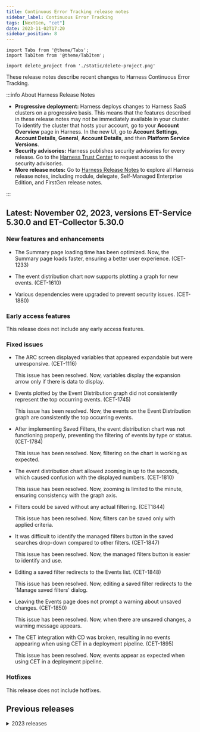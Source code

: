 ```yaml
---
title: Continuous Error Tracking release notes
sidebar_label: Continuous Error Tracking
tags: [NextGen, "cet"]
date: 2023-11-02T17:20
sidebar_position: 8
---
```

```mdx-code-block
import Tabs from '@theme/Tabs';
import TabItem from '@theme/TabItem';
```
```mdx-code-block
import delete_project from './static/delete-project.png'
```

<DocsButton icon = "fa-solid fa-square-rss" text="Subscribe via RSS" link="/release-notes/continuous-error-tracking/rss.xml" />

These release notes describe recent changes to Harness Continuous Error Tracking.

:::info About Harness Release Notes

* **Progressive deployment:** Harness deploys changes to Harness SaaS clusters on a progressive basis. This means that the features described in these release notes may not be immediately available in your cluster. To identify the cluster that hosts your account, go to your **Account Overview** page in Harness. In the new UI, go to **Account Settings**, **Account Details**, **General**, **Account Details**, and then **Platform Service Versions**.
* **Security advisories:** Harness publishes security advisories for every release. Go to the [Harness Trust Center](https://trust.harness.io/?itemUid=c41ff7d5-98e7-4d79-9594-fd8ef93a2838&source=documents_card) to request access to the security advisories.
* **More release notes:** Go to [Harness Release Notes](/release-notes) to explore all Harness release notes, including module, delegate, Self-Managed Enterprise Edition, and FirstGen release notes.

:::

## Latest: November 02, 2023, versions ET-Service 5.30.0 and ET-Collector 5.30.0

### New features and enhancements

- The Summary page loading time has been optimized. Now, the Summary page loads faster, ensuring a better user experience. (CET-1233)

- The event distribution chart now supports plotting a graph for new events. (CET-1610)

- Various dependencies were upgraded to prevent security issues. (CET-1880)


### Early access features

This release does not include any early access features.


### Fixed issues

- The ARC screen displayed variables that appeared expandable but were unresponsive. (CET-1116)
  
  This issue has been resolved. Now, variables display the expansion arrow only if there is data to display.
  
- Events plotted by the Event Distribution graph did not consistently represent the top occurring events. (CET-1745)
  
  This issue has been resolved. Now, the events on the Event Distribution graph are consistently the top occurring events.
  
- After implementing Saved Filters, the event distribution chart was not functioning properly, preventing the filtering of events by type or status. (CET-1784)
  
  This issue has been resolved. Now, filtering on the chart is working as expected.
  
- The event distribution chart allowed zooming in up to the seconds, which caused confusion with the displayed numbers. (CET-1810)
  
  This issue has been resolved. Now, zooming is limited to the minute, ensuring consistency with the graph axis.
  
- Filters could be saved without any actual filtering. (CET1844)
  
  This issue has been resolved. Now, filters can be saved only with applied criteria.
  
- It was difficult to identify the managed filters button in the saved searches drop-down compared to other filters. (CET-1847)
  
  This issue has been resolved. Now, the managed filters button is easier to identify and use.
  
- Editing a saved filter redirects to the Events list. (CET-1848)
  
  This issue has been resolved. Now, editing a saved filter redirects to the 'Manage saved filters' dialog.
  
- Leaving the Events page does not prompt a warning about unsaved changes. (CET-1850)
  
  This issue has been resolved. Now, when there are unsaved changes, a warning message appears.
  
- The CET integration with CD was broken, resulting in no events appearing when using CET in a deployment pipeline. (CET-1895)
  
  This issue has been resolved. Now, events appear as expected when using CET in a deployment pipeline.


### Hotfixes

This release does not include hotfixes.


## Previous releases

<details>
<summary>2023 releases</summary>

#### October 19, 2023, versions ET-Service 5.29.3 and ET-Collector 5.29.0


##### New features and enhancements

This release does not include new features and enhancements.


##### Early access features

This release does not include any early access features.


##### Fixed issues

- The total number of new, resurfaced, and critical events displayed on the Event Summary page did not match the counts on the Event List page. (CET-1233)
  
  This issue has been resolved. Now, the total number of new, resurfaced and critical events is consistent across both the Event Summary and Event List pages.

- Previously, when new events were marked as hidden or resolved and moved to their respective **Hidden** or **Resolved** tabs, the total event count on the event list remained the same. (CET-1747)

  Now, when new events are marked as hidden or resolved and moved to their respective **Hidden** or **Resolved** tabs, the **New** label is removed, and these events no longer contribute to the event count on the Events page.

- Users needed to click the **Add** or **Delete** button multiple times when adding or deleting a critical event. (CET-1877)

  This issue has been resolved. Now, users can add and delete events with a single click.


##### Hotfixes

This release does not include hotfixes.


#### October 7, 2023, versions ET-Service 5.28.2 and ET-Collector 5.28.0


##### New features and enhancements

- Event filtering has been enhanced by removing event type selector boxes and displaying event counts above the events list. Additionally, a multi-select dropdown for event types has been introduced for improved usability. (CET-1698)


##### Early access features

This release does not include any early access features.


##### Fixed issues

- Previously, there was no confirmation prompt when deleting a notification rule. (CET-1713)

  This issue has been resolved. Now, a confirmation window is displayed when deleting a notification rule.


##### Hotfixes

This release does not include hotfixes.


#### September 29, 2023, versions ET-Service 5.27.1 and ET-Collector 5.27.0


##### New features and enhancements

This release does not include new features and enhancements.


##### Early access features

This release does not include any early access features.


##### Fixed issues

- Previously, when the monitored service information was incorrect, the agent logs did not provide a clear error message. (CET-1533)
  
  This issue has been resolved. Now, the error message has been improved to indicate the monitored service details.


##### Hotfixes

This release does not include hotfixes.


#### September 26, 2023, Version ET-Agent 5.6.0


##### New features and enhancements

This release does not include new features and enhancements.


##### Early access features
This release does not include any early access features.


##### Fixed issues

- The CET Agent was causing the app to not close properly in specific scenarios when events needed to be collected during shutdown. (CET-344)
  
  This issue has been resolved. Now, the CET Agent no longer interferes with the proper app shutdown process.

- The CET Agent was experiencing degraded performance during application startup when used in conjunction with APM agents such as AppDynamics, New Relic, Datadog, and so on. (CET-1675)
  
  This issue has been resolved. The CET Agent's performance during application start-up is now optimized and no longer degrades when used with APM agents.

- Applications with CET Agents installed experienced start-up delays. (CET-1738)
  
  This issue has been resolved by updating the predefined filters. Now, start-up delays have been substantially reduced.


##### Hotfixes

This release does not include hotfixes.


#### September 14, 2023, Version ET-Service 5.26.1


##### New features and enhancements

- On the ARC screen, variables now display their values on hover. Additionally, when you select a variable, it is highlighted in the variables panel for easy identification. (CET-970)

- CET now provides an audit trail feature for Agent Tokens and Critical Event definitions. You can view the audit trail for create, update, and delete operations, enhancing visibility and security in token management. (CET-1364)


##### Early access features
This release does not include any early access features.


##### Fixed issues

- On the ARC screen, some variables were not displaying values. (CET-1122)

  This issue has been resolved. Now, values are displayed for all variables on the ARC screen.

- When configuring notifications for code errors and selecting the **Any** option, the **Timeout Error** type was incorrectly listed as one of the choices in the dropdown menu. (CET-1514)

  This issue has been resolved. Now, when configuring notifications for code errors and selecting the **Any** option, the **Timeout Error** type is not listed in the dropdown menu.

- Clear filters button on the Event Summary screen was enabled, even though it was supposed to be disabled when nothing is filtered yet.(CET-1613)
  
  This issue has been resolved. Now, the Clear filters button on the Event Summary screen is correctly disabled when no filters are applied.

- Role-Based Access Control (RBAC) was missing at both the Project and Organization levels. (CET-1701)
  
  This issue has been resolved. Now, RBAC has been implemented at both the Project and Organization levels.

- Previously, child events within a group were not displayed according to the filter criteria, leading to inconsistent filtering. (CET-1744)
  
  This issue has been resolved. Now, child events within a group are correctly displayed according to the selected filter criteria, ensuring accurate event list filtering.


##### Hotfixes

This release does not include hotfixes.


#### August 30, 2023, Hotfix version ET-Service 5.25.10

- The search functionality in the events list was not working. (CET-1618)
  
  This issue has been resolved. Now, when you enter a value in the Search field, CET searches the Description and the Location columns in the Events List for matching values.
  
- New events did not appear in the events list. (CET-1632)
  
  This issue has been resolved. Now, the Events List displays all events.


#### August 21, 2023, versions ET-Service 5.25.9 and ET-Collector 5.25.3

##### New features and enhancements

- Various dependencies were upgraded to prevent security issues. (CET-1571)

- The default time period on the Events Summary page has been adjusted to one hour. (CET-1576)

##### Early access features
This release does not include any early access features.

##### Fixed issues

- When a monitored service was created with spaces or special characters in the name, the monitored service was not appearing in the list. (CET-1551)
  
  This issue has been resolved. Now, you can create monitored services with names containing spaces, hyphens (-), or underscores (_). However, if you attempt to use any other special characters, an error message will appear.
  
- The Events Summary page was timing out when fetching data, especially for events marked as resolved. (CET-1569)
  
  This issue has been resolved. The Events Summary page now loads significantly faster.
  
- Users were not receiving notifications when relevant events were generated. (CET-1585)
  
  This issue has been resolved. Now, notifications are being sent when relevant events occur.
  
- The ARC screen was unable to fetch source attach data. (CET-1685)
  
  This issue has been resolved. You can now view source attach data directly on the ARC screen.
  
- The Events Summary page was not displaying the event status for new, resurfaced, and critical events. (CET-1686)
  
  This issue has been resolved. On the Events Summary page, you will now see the appropriate status indicators for new, resurfaced, and critical events.


#### July 21, 2023, Hotfix version ET-Service 5.24.7

- The Events Summary page timed out in some instances when events marked as resolved caused slowness while fetching summary data. (CET-1569)  

   This issue has been resolved. Now, the Events Summary page loads faster and does not time out.


#### July 14, 2023, version ET-Agent 5.5.0

##### What's new

This release does not include new features and enhancements.

##### Early access

This release does not include any early access features.

##### Fixed issues

- The CET Agent had missing tiny links on some logs when using Log4j2. (CET-894)
  
  This issue has been resolved. Now, the tiny links appear consistently in Log4j2 logs.


#### June 27, 2023, versions ET-Service 5.24.3 and ET-Collector 5.24.3

##### What's new

This release does not include new features and enhancements.

##### Early access

This release does not include any early access features.

##### Fixed issues

- Notifications created in the SRM module could not be edited when using the CET module.(CET-1295)

  This issue has been resolved. Now, you can edit notifications within the CET module, even if they were originally created in the SRM module.

- The configured notification count on the Monitored Services listing page of the CET module displays notifications for all types of alerts related to a particular monitored service. (CET-1294)
  
  This issue has been resolved. Now, the notification list on the Monitored Services page of the CET module shows only the notifications for Code Errors.

- The events list disappears from the Events Summary page, despite having multiple agents running. (CET-1517)

  The issue was caused when the same event occurred across two deployments and environments. This issue has been resolved. The Events Summary page now accurately renders the events list, regardless of the occurrence of the same event across multiple deployments.


#### June 09, 2023, Hotfix version ET-Service 5.23.1

- CET Agents that were started without providing an agent token are not appearing on the list of running agents. (CET-1411)  
  
  This issue has been resolved. Now, all running agents, regardless of the presence of an agent token, are properly displayed on the running agents list.


#### June 09, 2023, versions ET-Service 5.23.0 and ET-Collector 5.23.0

##### What's new

- Now, when you create a Jira ticket for an event, CET prompts you to complete any mandatory fields that do not have a default value. (CET-1231)

- You can now conveniently access a comprehensive list of all active agents running across your entire account directly from the subscription page. (CET-1225)

##### Early access

This release does not include any early access features.

##### Fixed issues

- Caught exceptions are displayed as uncaught exceptions on the event list. (CET-1388)  
  
  This issue has been resolved. Now, the caught exceptions are being displayed correctly.

- Agents are being incorrectly displayed as **Registered** or **Peer closed** on the status page while still in the process of connecting. (CET-1359)  
  
  This issue has been fixed. The status page now correctly reflects the actual status of agents.


#### May 25, 2023, versions ET-Service 5.22.0 and ET-Collector 5.22.0

##### What's new

This release does not include new features and enhancements.

##### Early access

This release does not include any early access features.

##### Fixed issues

- The CET Agent list is failing to load correctly when running in SMP installations with Postgres. (CET-1279)   
  
  The issue has been resolved. The CET Agent list now loads properly in SMP installations with Postgres.
  

#### May 09, 2023, versions ET-Service 5.21.0 and ET-Collector 5.19.2

- The Events Summary page is taking longer (exceeding eight hours) to display the events. (CET-1356)  
  
    This issue has been resolved. Now, the events are being displayed on the Events Summary page within a couple of minutes.

- The Agent List page throws an error instead of displaying an empty table when a project has no connected agents. (CET-1282)  

    This issue has been resolved. Now, when a project has no connected agents, the Agent List page displays an empty table.

- The code error related pages and components do not refresh when changing projects. (CET-1235)  
  
    This issue has been resolved. Now, the code error related pages and components get automatically updated when changing projects.

- The search box on the Agent List page is not working. (CET-1299)  
  
    This issue has been fixed. Now, you can search for agents using the search box.

- The event list, when viewed from a CI pipeline, does not include the cards above the list that show the number of total, new, critical, and resurfaced events. (CET-1249)
  
    This issue has been fixed, and the cards are now displayed on the event list when viewed from a CI pipeline.

- The Impacted Services column is displayed in the event list when viewed from the CI pipeline. (CET-1232)  
  
    This issue has been fixed, and now the Impacted Services column is not being displayed.

#### May 08, 2023, version 79111

Harness Continuous Error Tracking (CET) is now available for public preview to provide developer-first observability for modern applications. This is the first release of CET and the module is now available for Public Preview.
As the latest module in the Harness Platform, CET helps developers proactively identify and resolve errors across the entire software delivery lifecycle (SDLC).

Here are CET’s key features:

- Exception/error event summary: Provides a dashboard summary of all error events related to your monitored services.
- Event explorer: Provides a list of all error events for a specific monitored service and deployment version.
- Automated Root Cause Analysis (ARC) screen: Provides a powerful mechanism to view every exception’s source code, variables, and environment state.
- Hidden, resolved, and resurfaced events: Helps you manage and troubleshoot the events and exceptions by providing the ability to mark them as hidden, resolved, or resurfaced.
- Critical events: Enables you to add a condition that specifies when an event should be marked as critical.
- Source Attach: Connects your Git source repositories to Harness CET, allowing Harness CET to display the original source code in the ARC screen for an event.
- Shift Left with Harness CI integration: CET natively integrates into Harness Continuous Integration so that developers can run their unit tests and integration and detect errors early in the SDLC.
- JIRA integration: Allows you to create and view Jira tickets for a specific event.


</details>
